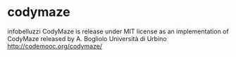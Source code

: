 # codymaze
 infobelluzzi CodyMaze is release under MIT license as an implementation of CodyMaze released by A. Bogliolo Università di Urbino http://codemooc.org/codymaze/  
